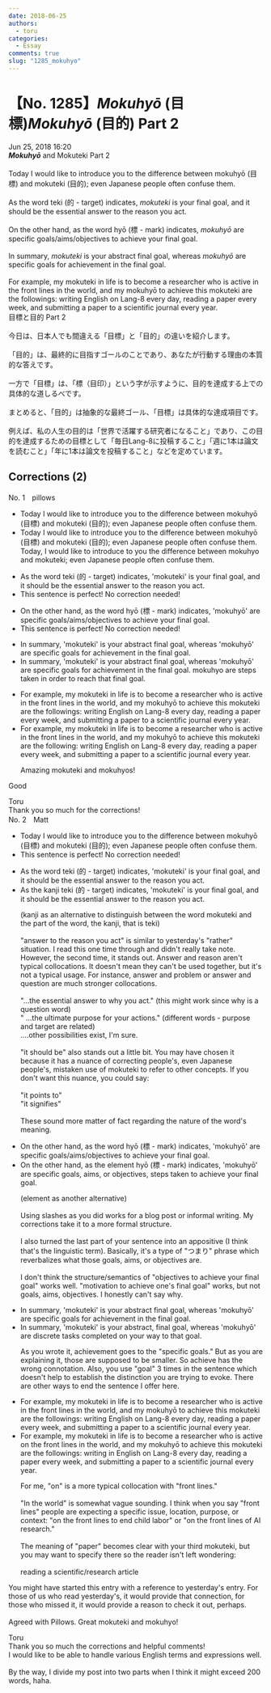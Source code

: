 ```yaml
---
date: 2018-06-25
authors:
  - toru
categories:
  - Essay
comments: true
slug: "1285_mokuhyo"
---
```


# 【No. 1285】<strong><em>Mokuhyō</em></strong> (目標)<strong><em>Mokuhyō</em></strong> (目的) Part 2
<div class="date">Jun 25, 2018 16:20</div>
<div id="post"><div id="body_show_ori">
<strong><em>Mokuhyō</em></strong> and Mokuteki Part 2<br/><br/>Today I would like to introduce you to the difference between mokuhyō (目標) and mokuteki (目的); even Japanese people often confuse them.<br/><br/>As the word teki (的 - target) indicates, <em>mokuteki</em> is your final goal, and it should be the essential answer to the reason you act.<br/><br/>On the other hand, as the word hyō (標 - mark) indicates, <em>mokuhyō</em> are specific goals/aims/objectives to achieve your final goal.<br/><br/>In summary, <em>mokuteki</em> is your abstract final goal, whereas <em>mokuhyō</em> are specific goals for achievement in the final goal.<br/><br/>For example, my mokuteki in life is to become a researcher who is active in the front lines in the world, and my mokuhyō to achieve this mokuteki are the followings: writing English on Lang-8 every day, reading a paper every week, and submitting a paper to a scientific journal every year.
</div></div>

<!-- more -->

<div id="post_ja"><div id="body_show_mo">
目標と目的 Part 2<br/><br/>今日は、日本人でも間違える「目標」と「目的」の違いを紹介します。<br/><br/>「目的」は、最終的に目指すゴールのことであり、あなたが行動する理由の本質的な答えです。<br/><br/>一方で「目標」は、「標（目印）」という字が示すように、目的を達成する上での具体的な道しるべです。<br/><br/>まとめると、「目的」は抽象的な最終ゴール、「目標」は具体的な達成項目です。<br/><br/>例えば、私の人生の目的は「世界で活躍する研究者になること」であり、この目的を達成するための目標として「毎日Lang-8に投稿すること」「週に1本は論文を読むこと」「年に1本は論文を投稿すること」などを定めています。
</div></div>

## Corrections (2)
<div id="block"><div class="first_name"> No. 1　<span class="just_name">pillows</span></div><div id="block2">
<ul class="correction_field">
<li class="incorrect">Today I would like to introduce you to the difference between mokuhyō (目標) and mokuteki (目的); even Japanese people often confuse them.</li>
<li class="corrected correct">
Today I would like to introduce you to the difference between mokuhyō (目標) and mokuteki (目的); even Japanese people often confuse them. <span class="f_blue">Today, I would like to introduce to you the difference between mokuhyo and mokuteki; even Japanese people often confuse them.</span>
</li>
</ul>
<ul class="correction_field">
<li class="incorrect">As the word teki (的 - target) indicates, 'mokuteki' is your final goal, and it should be the essential answer to the reason you act.</li>
<li class="corrected perfect">This sentence is perfect! No correction needed!</li>
</ul>
<ul class="correction_field">
<li class="incorrect">On the other hand, as the word hyō (標 - mark) indicates, 'mokuhyō' are specific goals/aims/objectives to achieve your final goal.</li>
<li class="corrected perfect">This sentence is perfect! No correction needed!</li>
</ul>
<ul class="correction_field">
<li class="incorrect">In summary, 'mokuteki' is your abstract final goal, whereas 'mokuhyō' are specific goals for achievement in the final goal.</li>
<li class="corrected correct">
In summary, 'mokuteki' is your abstract final goal, whereas '<span class="sline">mokuhyō' are specific goals for achievement in the final goal.</span> <span class="f_blue">mokuhyo are steps taken in order to reach that final goal.</span>
</li>
</ul>
<ul class="correction_field">
<li class="incorrect">For example, my mokuteki in life is to become a researcher who is active in the front lines in the world, and my mokuhyō to achieve this mokuteki are the followings: writing English on Lang-8 every day, reading a paper every week, and submitting a paper to a scientific journal every year.</li>
<li class="corrected correct">
For example, my mokuteki in life is to become a researcher who is active in the front lines in the world, and my mokuhyō to achieve this mokuteki are the <span class="f_red">following</span>: writing English on Lang-8 every day, reading a paper every week, and submitting a paper to a scientific journal every year.
<p class="correction_comment">Amazing mokuteki and mokuhyos!</p>
</li>
</ul>
<p class="comment_small">
 Good
</p>

</div><div class="name"><span class="just_name">Toru</span><br>
Thank you so much for the corrections!
</div>
</div>
<div id="block"><div class="first_name"> No. 2　<span class="just_name">Matt</span></div><div id="block2">
<ul class="correction_field">
<li class="incorrect">Today I would like to introduce you to the difference between mokuhyō (目標) and mokuteki (目的); even Japanese people often confuse them.</li>
<li class="corrected perfect">This sentence is perfect! No correction needed!</li>
</ul>
<ul class="correction_field">
<li class="incorrect">As the word teki (的 - target) indicates, 'mokuteki' is your final goal, and it should be the essential answer to the reason you act.</li>
<li class="corrected correct">
As the <span class="f_blue">kanji </span>teki (的 - target) indicates, 'mokuteki' is your final goal, and it should be the essential answer to the reason you act.
<p class="correction_comment">(kanji as an alternative to distinguish between the word mokuteki and the part of the word, the kanji, that is teki)<br/><br/>"answer to the reason you act" is similar to yesterday's "rather" situation. I read this one time through and didn't really take note. However, the second time, it stands out. Answer and reason aren't typical collocations. It doesn't mean they can't be used together, but it's not a typical usage. For instance, answer and problem or answer and question are much stronger collocations.<br/><br/>"...the essential answer to why you act."  (this might work since why is a question word)<br/>" ...the ultimate purpose for your actions." (different words - purpose and target are related)<br/>....other possibilities exist, I'm sure.<br/><br/>"it should be" also stands out a little bit. You may have chosen it because it has a nuance of correcting people's, even Japanese people's, mistaken use of mokuteki to refer to other concepts. If you don't want this nuance, you could say:<br/><br/>"it points to" <br/>"it signifies" <br/><br/>These sound more matter of fact regarding the nature of the word's meaning.</p>
</li>
</ul>
<ul class="correction_field">
<li class="incorrect">On the other hand, as the word hyō (標 - mark) indicates, 'mokuhyō' are specific goals/aims/objectives to achieve your final goal.</li>
<li class="corrected correct">
On the other hand, as the <span class="f_blue">element </span>hyō (標 - mark) indicates, 'mokuhyō' are specific goals, aims, or objectives, steps taken to achieve your final goal.
<p class="correction_comment">(element as another alternative)<br/><br/>Using slashes as you did works for a blog post or informal writing. My corrections take it to a more formal structure.<br/><br/>I also turned the last part of your sentence into an appositive (I think that's the linguistic term). Basically, it's a type of "つまり" phrase which reverbalizes what those goals, aims, or objectives are. <br/><br/>I don't think the structure/semantics of "objectives to achieve your final goal" works well. "motivation to achieve one's final goal" works, but not goals, aims, objectives. I honestly can't say why.</p>
</li>
</ul>
<ul class="correction_field">
<li class="incorrect">In summary, 'mokuteki' is your abstract final goal, whereas 'mokuhyō' are specific goals for achievement in the final goal.</li>
<li class="corrected correct">
In summary, 'mokuteki' is your abstract<span class="f_red">,</span> final goal, whereas 'mokuhyō' are discrete tasks completed on your way to that goal.
<p class="correction_comment">As you wrote it, achievement goes to the "specific goals." But as you are explaining it, those are supposed to be smaller. So achieve has the wrong connotation. Also, you use "goal" 3 times in the sentence which doesn't help to establish the distinction you are trying to evoke. There are other ways to end the sentence I offer here.</p>
</li>
</ul>
<ul class="correction_field">
<li class="incorrect">For example, my mokuteki in life is to become a researcher who is active in the front lines in the world, and my mokuhyō to achieve this mokuteki are the followings: writing English on Lang-8 every day, reading a paper every week, and submitting a paper to a scientific journal every year.</li>
<li class="corrected correct">
For example, my mokuteki in life is to become a researcher who is active <span class="f_blue">on </span>the front lines <span class="f_red">in the world</span>, and my mokuhyō to achieve this mokuteki are the following<span class="sline">s</span>: writing <span class="f_blue">in</span> English on Lang-8 every day, reading a <span class="f_red">paper </span>every week, and submitting a paper to a scientific journal every year.
<p class="correction_comment">For me, "on" is a more typical collocation with "front lines." <br/><br/>"In the world" is somewhat vague sounding. I think when you say "front lines" people are expecting a specific issue, location, purpose, or context: "on the front lines to end child labor"  or "on the front lines of AI research."<br/><br/>The meaning of "paper" becomes clear with your third mokuteki, but you may want to specify there so the reader isn't left wondering:<br/><br/>reading a scientific/research article</p>
</li>
</ul>
<p class="comment_small">
 You might have started this entry with a reference to yesterday's entry. For those of us who read yesterday's, it would provide that connection, for those who missed it, it would provide a reason to check it out, perhaps.
 <br/>
 <br/>
 Agreed with Pillows. Great mokuteki and mokuhyo!
</p>

</div><div class="name"><span class="just_name">Toru</span><br>
Thank you so much the corrections and helpful comments!<br/>I would like to be able to handle various English terms and expressions well.<br/><br/>By the way, I divide my post into two parts when I think it might exceed 200 words, haha.
</div>
</div>
